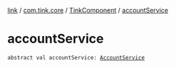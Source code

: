 [link](../../index.md) / [com.tink.core](../index.md) / [TinkComponent](index.md) / [accountService](./account-service.md)

# accountService

`abstract val accountService: `[`AccountService`](../../com.tink.service.account/-account-service/index.md)